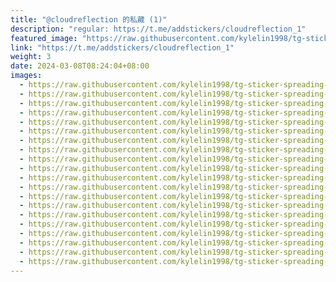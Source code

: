 ```yaml
---
title: "@cloudreflection 的私藏 (1)"
description: "regular: https://t.me/addstickers/cloudreflection_1"
featured_image: "https://raw.githubusercontent.com/kylelin1998/tg-sticker-spreading-worldwide-images/main/img/af7f88c4-099a-4086-9d51-1f0c712e7ce1.jpg"
link: "https://t.me/addstickers/cloudreflection_1"
weight: 3
date: 2024-03-08T08:24:04+08:00
images:
  - https://raw.githubusercontent.com/kylelin1998/tg-sticker-spreading-worldwide-images/main/img/af7f88c4-099a-4086-9d51-1f0c712e7ce1.jpg
  - https://raw.githubusercontent.com/kylelin1998/tg-sticker-spreading-worldwide-images/main/img/3913a30d-c7bb-4134-9e19-fc69d2301bfd.jpg
  - https://raw.githubusercontent.com/kylelin1998/tg-sticker-spreading-worldwide-images/main/img/f3852a9e-2860-44e0-8e23-98509aa6a798.jpg
  - https://raw.githubusercontent.com/kylelin1998/tg-sticker-spreading-worldwide-images/main/img/c660f7b7-1f5a-4b49-9adb-a57743d25a69.jpg
  - https://raw.githubusercontent.com/kylelin1998/tg-sticker-spreading-worldwide-images/main/img/aa022918-93b0-45df-ae4b-c16acf48af25.jpg
  - https://raw.githubusercontent.com/kylelin1998/tg-sticker-spreading-worldwide-images/main/img/ec13a377-5e32-4fa3-8635-b21ff001edfd.jpg
  - https://raw.githubusercontent.com/kylelin1998/tg-sticker-spreading-worldwide-images/main/img/39aae30d-6c03-4c0b-a69a-c7dbe5a8e6ba.jpg
  - https://raw.githubusercontent.com/kylelin1998/tg-sticker-spreading-worldwide-images/main/img/61c00a82-9edf-4b7f-9de2-aa5598a9859f.jpg
  - https://raw.githubusercontent.com/kylelin1998/tg-sticker-spreading-worldwide-images/main/img/8b75dd64-7f5a-4d3a-9d23-dd84e1e1f892.jpg
  - https://raw.githubusercontent.com/kylelin1998/tg-sticker-spreading-worldwide-images/main/img/33302f81-d509-465f-b575-48ec1080baf3.jpg
  - https://raw.githubusercontent.com/kylelin1998/tg-sticker-spreading-worldwide-images/main/img/9373c97d-c34c-42a3-b5b9-a4fa0c8e4425.jpg
  - https://raw.githubusercontent.com/kylelin1998/tg-sticker-spreading-worldwide-images/main/img/52938e5c-943a-4c51-9620-0208b71aaf8e.jpg
  - https://raw.githubusercontent.com/kylelin1998/tg-sticker-spreading-worldwide-images/main/img/e8875f5e-7427-4dbd-863b-1627c38edbbb.jpg
  - https://raw.githubusercontent.com/kylelin1998/tg-sticker-spreading-worldwide-images/main/img/d83d277f-753a-4598-928c-25cfcea0e3e5.jpg
  - https://raw.githubusercontent.com/kylelin1998/tg-sticker-spreading-worldwide-images/main/img/27d0ef7a-0f82-438a-9c55-b2d742cf7475.jpg
  - https://raw.githubusercontent.com/kylelin1998/tg-sticker-spreading-worldwide-images/main/img/b2ba7337-1b9b-4ce0-88a2-1de0721a8633.jpg
  - https://raw.githubusercontent.com/kylelin1998/tg-sticker-spreading-worldwide-images/main/img/6b9599a8-cfb7-4530-a7bc-56a23843833b.jpg
  - https://raw.githubusercontent.com/kylelin1998/tg-sticker-spreading-worldwide-images/main/img/41e34011-8336-4a28-a164-41f6b2753dbc.jpg
  - https://raw.githubusercontent.com/kylelin1998/tg-sticker-spreading-worldwide-images/main/img/65e3f3ef-fe65-4ed3-a5ad-4d7e7e599802.jpg
  - https://raw.githubusercontent.com/kylelin1998/tg-sticker-spreading-worldwide-images/main/img/8ec5530e-c2b4-4183-8e55-b4db900a2551.jpg
---
```

